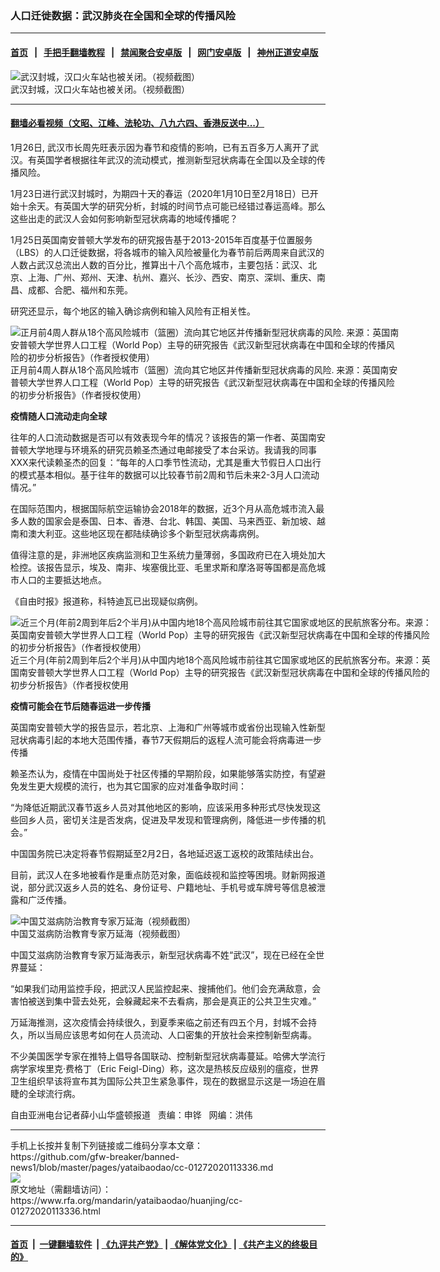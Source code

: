 ### 人口迁徙数据：武汉肺炎在全国和全球的传播风险
------------------------

#### [首页](https://github.com/gfw-breaker/banned-news1/blob/master/README.md) &nbsp;&nbsp;|&nbsp;&nbsp; [手把手翻墙教程](https://github.com/gfw-breaker/guides/wiki) &nbsp;&nbsp;|&nbsp;&nbsp; [禁闻聚合安卓版](https://github.com/gfw-breaker/bn-android) &nbsp;&nbsp;|&nbsp;&nbsp; [网门安卓版](https://github.com/oGate2/oGate) &nbsp;&nbsp;|&nbsp;&nbsp; [神州正道安卓版](https://github.com/SzzdOgate/update) 



<div id="headerimg">
 <img alt="武汉封城，汉口火车站也被关闭。（视频截图）" src="https://www.rfa.org/mandarin/yataibaodao/huanjing/cc-01272020113336.html/6.jpg/image" title="武汉封城，汉口火车站也被关闭。（视频截图）"/>
 <div id="headerimgcontents">
  <div id="headerimgcaption">
   <span>
    武汉封城，汉口火车站也被关闭。（视频截图）
   </span>
   <!-- zoomattribute -->
  </div>
  <!-- headerimgcaption -->
 </div>
 <!-- headerimagecontents -->
</div>

<hr/>


#### [翻墙必看视频（文昭、江峰、法轮功、八九六四、香港反送中...）](https://github.com/gfw-breaker/banned-news1/blob/master/pages/link3.md)

<div id="storytext">
 <div>
  <div class="slot_header">
  </div>
 </div>
 <p>
  1月26日, 武汉市长周先旺表示因为春节和疫情的影响，已有五百多万人离开了武汉。有英国学者根据往年武汉的流动模式，推测新型冠状病毒在全国以及全球的传播风险。
 </p>
 <p>
 </p>
 <p>
 </p>
 <p>
  1月23日进行武汉封城时，为期四十天的春运（2020年1月10日至2月18日）已开始十余天。有英国大学的研究分析，封城的时间节点可能已经错过春运高峰。那么这些出走的武汉人会如何影响新型冠状病毒的地域传播呢？
 </p>
 <p>
  1月25日英国南安普顿大学发布的研究报告基于2013-2015年百度基于位置服务（LBS）的人口迁徙数据，将各城市的输入风险被量化为春节前后两周来自武汉的人数占武汉总流出人数的百分比，推算出十八个高危城市，主要包括：武汉、北京、上海、广州、郑州、天津、杭州、嘉兴、长沙、西安、南京、深圳、重庆、南昌、成都、合肥、福州和东莞。
 </p>
 <p>
  研究还显示，每个地区的输入确诊病例和输入风险有正相关性。
 </p>
 <p>
  <div class="image-inline captioned" style="width:622px;">
   <div style="width:622px;">
    <img alt="正月前4周人群从18个高风险城市（篮圈）流向其它地区并传播新型冠状病毒的风险. 来源：英国南安普顿大学世界人口工程（World Pop）主导的研究报告《武汉新型冠状病毒在中国和全球的传播风险的初步分析报告》（作者授权使用）" src="https://www.rfa.org/mandarin/yataibaodao/huanjing/cc-01272020113336.html/1.jpg" title="正月前4周人群从18个高风险城市（篮圈）流向其它地区并传播新型冠状病毒的风险. 来源：英国南安普顿大学世界人口工程（World Pop）主导的研究报告《武汉新型冠状病毒在中国和全球的传播风险的初步分析报告》（作者授权使用）"/>
   </div>
   <div class="image-caption">
    <span style="width:622px;">
     正月前4周人群从18个高风险城市（篮圈）流向其它地区并传播新型冠状病毒的风险. 来源：英国南安普顿大学世界人口工程（World Pop）主导的研究报告《武汉新型冠状病毒在中国和全球的传播风险的初步分析报告》（作者授权使用）
    </span>
    <span class="copyright">
    </span>
   </div>
  </div>
 </p>
 <p>
  <b>
  </b>
 </p>
 <p>
  <b>
  </b>
 </p>
 <p>
  <b>
   疫情随人口流动走向全球
  </b>
  <b>
  </b>
 </p>
 <p>
  往年的人口流动数据是否可以有效表现今年的情况？该报告的第一作者、英国南安普顿大学地理与环境系的研究员赖圣杰通过电邮接受了本台采访。我请我的同事XXX来代读赖圣杰的回复：“每年的人口季节性流动，尤其是重大节假日人口出行的模式基本相似。基于往年的数据可以比较春节前2周和节后未来2-3月人口流动情况。”
 </p>
 <p>
  在国际范围内，根据国际航空运输协会2018年的数据，近3个月从高危城市流入最多人数的国家会是泰国、日本、香港、台北、韩国、美国、马来西亚、新加坡、越南和澳大利亚。这些地区现在都陆续确诊多个新型冠状病毒病例。
 </p>
 <p>
  值得注意的是，非洲地区疾病监测和卫生系统力量薄弱，多国政府已在入境处加大检控。该报告显示，埃及、南非、埃塞俄比亚、毛里求斯和摩洛哥等国都是高危城市人口的主要抵达地点。
 </p>
 <p>
  《自由时报》报道称，科特迪瓦已出现疑似病例。
 </p>
 <p>
  <div class="image-inline captioned" style="width:680px;">
   <div style="width:680px;">
    <img alt="近三个月(年前2周到年后2个半月)从中国内地18个高风险城市前往其它国家或地区的民航旅客分布。来源：英国南安普顿大学世界人口工程（World Pop）主导的研究报告《武汉新型冠状病毒在中国和全球的传播风险的初步分析报告》（作者授权使用）" src="https://www.rfa.org/mandarin/yataibaodao/huanjing/cc-01272020113336.html/3.jpg" title="近三个月(年前2周到年后2个半月)从中国内地18个高风险城市前往其它国家或地区的民航旅客分布。来源：英国南安普顿大学世界人口工程（World Pop）主导的研究报告《武汉新型冠状病毒在中国和全球的传播风险的初步分析报告》（作者授权使用"/>
   </div>
   <div class="image-caption">
    <span style="width:680px;">
     近三个月(年前2周到年后2个半月)从中国内地18个高风险城市前往其它国家或地区的民航旅客分布。来源：英国南安普顿大学世界人口工程（World Pop）主导的研究报告《武汉新型冠状病毒在中国和全球的传播风险的初步分析报告》（作者授权使用
    </span>
    <span class="copyright">
    </span>
   </div>
  </div>
 </p>
 <p>
  <b>
   疫情可能会在节后随春运进一步传播
  </b>
 </p>
 <p>
  英国南安普顿大学的报告显示，若北京、上海和广州等城市或省份出现输入性新型冠状病毒引起的本地大范围传播，春节7天假期后的返程人流可能会将病毒进一步传播
 </p>
 <p>
  <b>
  </b>
 </p>
 <p>
  赖圣杰认为，疫情在中国尚处于社区传播的早期阶段，如果能够落实防控，有望避免发生更大规模的流行，也为其它国家的应对准备争取时间：
 </p>
 <p>
  “为降低近期武汉春节返乡人员对其他地区的影响，应该采用多种形式尽快发现这些回乡人员，密切关注是否发病，促进及早发现和管理病例，降低进一步传播的机会。”
 </p>
 <p>
  中国国务院已决定将春节假期延至2月2日，各地延迟返工返校的政策陆续出台。
 </p>
 <p>
  目前，武汉人在多地被看作是重点防范对象，面临歧视和监控等困境。财新网报道说，部分武汉返乡人员的姓名、身份证号、户籍地址、手机号或车牌号等信息被泄露和广泛传播。
 </p>
 <p>
  <div class="image-inline captioned" style="width:680px;">
   <div style="width:680px;">
    <img alt="中国艾滋病防治教育专家万延海（视频截图）" src="https://www.rfa.org/mandarin/yataibaodao/huanjing/cc-01272020113336.html/5.jpg" title="中国艾滋病防治教育专家万延海（视频截图）"/>
   </div>
   <div class="image-caption">
    <span style="width:680px;">
     中国艾滋病防治教育专家万延海（视频截图）
    </span>
    <span class="copyright">
    </span>
   </div>
  </div>
 </p>
 <p>
  中国艾滋病防治教育专家万延海表示，新型冠状病毒不姓“武汉”，现在已经在全世界蔓延：
 </p>
 <p>
  “如果我们动用监控手段，把武汉人民监控起来、搜捕他们。他们会充满敌意，会害怕被送到集中营去处死，会躲藏起来不去看病，那会是真正的公共卫生灾难。”
 </p>
 <p>
  万延海推测，这次疫情会持续很久，到夏季来临之前还有四五个月，封城不会持久，所以当局应该思考如何在人员流动、人口密集的开放社会来控制新型病毒。
 </p>
 <p>
  不少美国医学专家在推特上倡导各国联动、控制新型冠状病毒蔓延。哈佛大学流行病学家埃里克·费格丁（Eric Feigl-Ding）称，这次是热核反应级别的瘟疫，世界卫生组织早该将宣布其为国际公共卫生紧急事件，现在的数据显示这是一场迫在眉睫的全球流行病。
 </p>
 <p>
 </p>
 <p>
  自由亚洲电台记者薛小山华盛顿报道   责编：申铧   网编：洪伟
 </p>
</div>

<hr/>
手机上长按并复制下列链接或二维码分享本文章：<br/>
https://github.com/gfw-breaker/banned-news1/blob/master/pages/yataibaodao/cc-01272020113336.md <br/>
<a href='https://github.com/gfw-breaker/banned-news1/blob/master/pages/yataibaodao/cc-01272020113336.md'><img src='https://github.com/gfw-breaker/banned-news1/blob/master/pages/yataibaodao/cc-01272020113336.md.png'/></a> <br/>
原文地址（需翻墙访问）：https://www.rfa.org/mandarin/yataibaodao/huanjing/cc-01272020113336.html


------------------------
#### [首页](https://github.com/gfw-breaker/banned-news1/blob/master/README.md) &nbsp;|&nbsp; [一键翻墙软件](https://github.com/gfw-breaker/nogfw/blob/master/README.md) &nbsp;| [《九评共产党》](https://github.com/gfw-breaker/9ping.md/blob/master/README.md#九评之一评共产党是什么) | [《解体党文化》](https://github.com/gfw-breaker/jtdwh.md/blob/master/README.md) | [《共产主义的终极目的》](https://github.com/gfw-breaker/gczydzjmd.md/blob/master/README.md)


<img src='http://gfw-breaker.win/banned-news/pages/yataibaodao/cc-01272020113336.md' width='0px' height='0px'/>